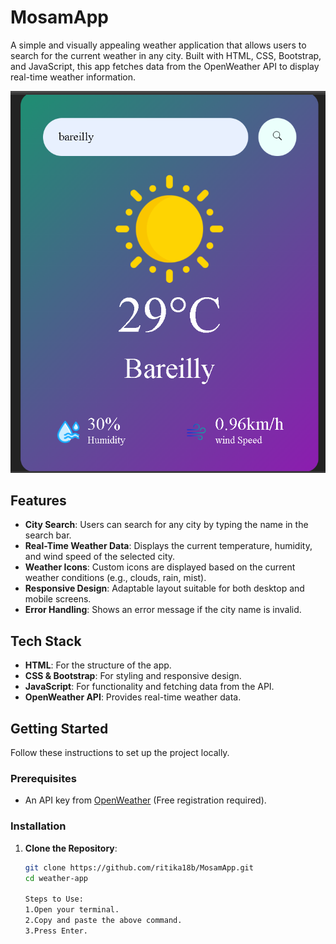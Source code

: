 # MosamApp  

A simple and visually appealing weather application that allows users to search for the current weather in any city. Built with HTML, CSS, Bootstrap, and JavaScript, this app fetches data from the OpenWeather API to display real-time weather information.

![Weather App Screenshot](Screenshot.png)

## Features

- **City Search**: Users can search for any city by typing the name in the search bar.
- **Real-Time Weather Data**: Displays the current temperature, humidity, and wind speed of the selected city.
- **Weather Icons**: Custom icons are displayed based on the current weather conditions (e.g., clouds, rain, mist).
- **Responsive Design**: Adaptable layout suitable for both desktop and mobile screens.
- **Error Handling**: Shows an error message if the city name is invalid.

## Tech Stack

- **HTML**: For the structure of the app.
- **CSS & Bootstrap**: For styling and responsive design.
- **JavaScript**: For functionality and fetching data from the API.
- **OpenWeather API**: Provides real-time weather data.

## Getting Started

Follow these instructions to set up the project locally.

### Prerequisites

- An API key from [OpenWeather](https://openweathermap.org/) (Free registration required).

### Installation

1. **Clone the Repository**:
   ```bash
   git clone https://github.com/ritika18b/MosamApp.git
   cd weather-app

   Steps to Use:
   1.Open your terminal.
   2.Copy and paste the above command.
   3.Press Enter.

